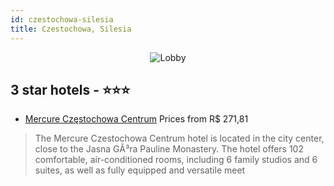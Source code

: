 ```yaml
---
id: czestochowa-silesia
title: Czestochowa, Silesia
---
```


<center><img src="https://i.travelapi.com/hotels/1000000/90000/83700/83677/9214fdcf_z.jpg" alt="Lobby" /></center>


##  3 star hotels - ⭐️⭐️⭐️

-    [Mercure Częstochowa Centrum](https://us.hurb.com/hotels/czestochowa/mercure-czestochowa-centrum-JNP-JP215918?cmp=18055) Prices from R$ 271,81
   > The Mercure Czestochowa Centrum hotel is located in the city center, close to the Jasna GÃ³ra Pauline Monastery. The hotel offers 102 comfortable, air-conditioned rooms, including 6 family studios and 6 suites, as well as fully equipped and versatile meet
